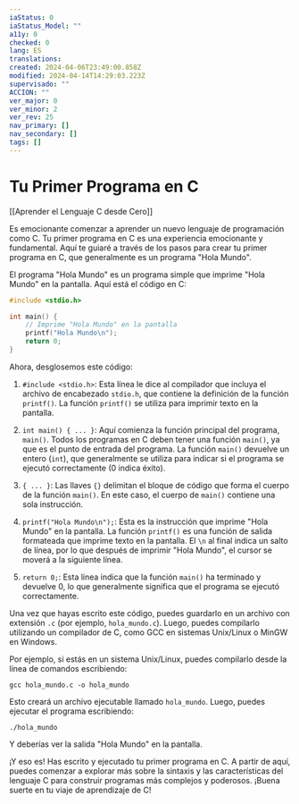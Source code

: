 ```yaml
---
iaStatus: 0
iaStatus_Model: ""
a11y: 0
checked: 0
lang: ES
translations: 
created: 2024-04-06T23:49:00.858Z
modified: 2024-04-14T14:29:03.223Z
supervisado: ""
ACCION: ""
ver_major: 0
ver_minor: 2
ver_rev: 25
nav_primary: []
nav_secondary: []
tags: []
---
```

# Tu Primer Programa en C

[[Aprender el Lenguaje C desde Cero]]

Es emocionante comenzar a aprender un nuevo lenguaje de programación como C. Tu primer programa en C es una experiencia emocionante y fundamental. Aquí te guiaré a través de los pasos para crear tu primer programa en C, que generalmente es un programa "Hola Mundo".

El programa "Hola Mundo" es un programa simple que imprime "Hola Mundo" en la pantalla. Aquí está el código en C:

```c
#include <stdio.h>

int main() {
    // Imprime "Hola Mundo" en la pantalla
    printf("Hola Mundo\n");
    return 0;
}
```

Ahora, desglosemos este código:

1. `#include <stdio.h>`: Esta línea le dice al compilador que incluya el archivo de encabezado `stdio.h`, que contiene la definición de la función `printf()`. La función `printf()` se utiliza para imprimir texto en la pantalla.

2. `int main() { ... }`: Aquí comienza la función principal del programa, `main()`. Todos los programas en C deben tener una función `main()`, ya que es el punto de entrada del programa. La función `main()` devuelve un entero (`int`), que generalmente se utiliza para indicar si el programa se ejecutó correctamente (0 indica éxito).

3. `{ ... }`: Las llaves `{}` delimitan el bloque de código que forma el cuerpo de la función `main()`. En este caso, el cuerpo de `main()` contiene una sola instrucción.

4. `printf("Hola Mundo\n");`: Esta es la instrucción que imprime "Hola Mundo" en la pantalla. La función `printf()` es una función de salida formateada que imprime texto en la pantalla. El `\n` al final indica un salto de línea, por lo que después de imprimir "Hola Mundo", el cursor se moverá a la siguiente línea.

5. `return 0;`: Esta línea indica que la función `main()` ha terminado y devuelve 0, lo que generalmente significa que el programa se ejecutó correctamente.

Una vez que hayas escrito este código, puedes guardarlo en un archivo con extensión `.c` (por ejemplo, `hola_mundo.c`). Luego, puedes compilarlo utilizando un compilador de C, como GCC en sistemas Unix/Linux o MinGW en Windows.

Por ejemplo, si estás en un sistema Unix/Linux, puedes compilarlo desde la línea de comandos escribiendo:

```
gcc hola_mundo.c -o hola_mundo
```

Esto creará un archivo ejecutable llamado `hola_mundo`. Luego, puedes ejecutar el programa escribiendo:

```
./hola_mundo
```

Y deberías ver la salida "Hola Mundo" en la pantalla.

¡Y eso es! Has escrito y ejecutado tu primer programa en C. A partir de aquí, puedes comenzar a explorar más sobre la sintaxis y las características del lenguaje C para construir programas más complejos y poderosos. ¡Buena suerte en tu viaje de aprendizaje de C!